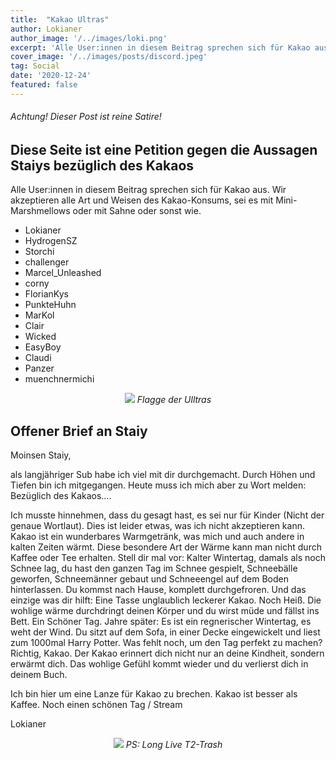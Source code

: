 ```yaml
---
title:  "Kakao Ultras"
author: Lokianer
author_image: '/../images/loki.png'
excerpt: 'Alle User:innen in diesem Beitrag sprechen sich für Kakao aus. Wir akzeptieren alle Art und Weisen des Kakao-Konsums, sei es mit Mini-Marshmellows oder mit Sahne oder sonst wie.'
cover_image: '/../images/posts/discord.jpeg'
tag: Social
date: '2020-12-24'
featured: false
---
```

###### Achtung! Dieser Post ist reine Satire!
## Diese Seite ist eine Petition gegen die Aussagen Staiys bezüglich des Kakaos
Alle User:innen in diesem Beitrag sprechen sich für Kakao aus. Wir akzeptieren alle Art und Weisen des Kakao-Konsums, sei es mit Mini-Marshmellows oder mit Sahne oder sonst wie.

<ul>
<li class="li-disc">Lokianer</li>
<li class="li-disc">HydrogenSZ</li>
<li class="li-disc">Storchi</li>
<li class="li-disc">challenger</li>
<li class="li-disc">Marcel_Unleashed</li>
<li class="li-disc">corny</li>
<li class="li-disc">FlorianKys</li>
<li class="li-disc">PunkteHuhn</li>
<li class="li-disc">MarKol</li>
<li class="li-disc">Clair</li>
<li class="li-disc">Wicked</li>
<li class="li-disc">EasyBoy</li>
<li class="li-disc">Claudi</li>
<li class="li-disc">Panzer</li>
<li class="li-disc">muenchnermichi</li>
</ul>


<center>
<img
src="/../images/posts/flagge.png"
/>
<em>Flagge der Ulltras</em>
</center>




## Offener Brief an Staiy
Moinsen Staiy,

als langjähriger Sub habe ich viel mit dir durchgemacht. Durch Höhen und Tiefen bin ich mitgegangen. Heute muss ich mich aber zu Wort melden: Bezüglich des Kakaos….

Ich musste hinnehmen, dass du gesagt hast, es sei nur für Kinder (Nicht der genaue Wortlaut). Dies ist leider etwas, was ich nicht akzeptieren kann. Kakao ist ein wunderbares Warmgetränk, was mich und auch andere in kalten Zeiten wärmt. Diese besondere Art der Wärme kann man nicht durch Kaffee oder Tee erhalten. Stell dir mal vor: Kalter Wintertag, damals als noch Schnee lag, du hast den ganzen Tag im Schnee gespielt, Schneebälle geworfen, Schneemänner gebaut und Schneeengel auf dem Boden hinterlassen. Du kommst nach Hause, komplett durchgefroren. Und das einzige was dir hilft: Eine Tasse unglaublich leckerer Kakao. Noch Heiß. Die wohlige wärme durchdringt deinen Körper und du wirst müde und fällst ins Bett. Ein Schöner Tag. Jahre später: Es ist ein regnerischer Wintertag, es weht der Wind. Du sitzt auf dem Sofa, in einer Decke eingewickelt und liest zum 1000mal Harry Potter. Was fehlt noch, um den Tag perfekt zu machen? Richtig, Kakao. Der Kakao erinnert dich nicht nur an deine Kindheit, sondern erwärmt dich. Das wohlige Gefühl kommt wieder und du verlierst dich in deinem Buch.

Ich bin hier um eine Lanze für Kakao zu brechen. Kakao ist besser als Kaffee. Noch einen schönen Tag / Stream

Lokianer

<center>
<img
src="/../images/posts/t2.gif"
/>
<em>PS: Long Live T2-Trash</em>
</center>
